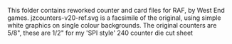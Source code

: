 This folder contains reworked counter and card files for RAF, by West End games. 
jzcounters-v20-ref.svg is a facsimile of the original, using simple white graphics on single colour backgrounds.
The original counters are 5/8", these are 1/2" for my 'SPI style' 240 counter die cut sheet
